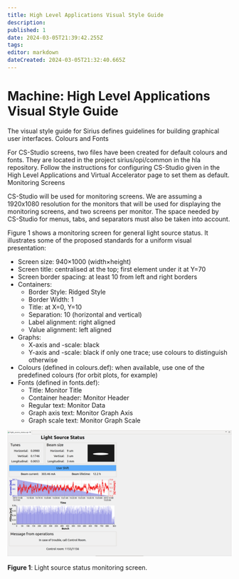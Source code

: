 ```yaml
---
title: High Level Applications Visual Style Guide
description: 
published: 1
date: 2024-03-05T21:39:42.255Z
tags: 
editor: markdown
dateCreated: 2024-03-05T21:32:40.665Z
---
```


# Machine: High Level Applications Visual Style Guide

The visual style guide for Sirius defines guidelines for building graphical user interfaces.
Colours and Fonts

For CS-Studio screens, two files have been created for default colours and fonts. They are located in the project sirius/opi/common in the hla repository. Follow the instructions for configuring CS-Studio given in the High Level Applications and Virtual Accelerator page to set them as default.
Monitoring Screens

CS-Studio will be used for monitoring screens. We are assuming a 1920x1080 resolution for the monitors that will be used for displaying the monitoring screens, and two screens per monitor. The space needed by CS-Studio for menus, tabs, and separators must also be taken into account.

Figure 1 shows a monitoring screen for general light source status. It illustrates some of the proposed standards for a uniform visual presentation:

* Screen size: 940×1000 (width×height)
* Screen title: centralised at the top; first element under it at Y=70
* Screen border spacing: at least 10 from left and right borders
* Containers:
  * Border Style: Ridged Style
  * Border Width: 1
  * Title: at X=0, Y=10
  * Separation: 10 (horizontal and vertical)
  * Label alignment: right aligned
  * Value alignment: left aligned
* Graphs:
  * X-axis and -scale: black
  * Y-axis and -scale: black if only one trace; use colours to distinguish otherwise
* Colours (defined in colours.def): when available, use one of the predefined colours (for orbit plots, for example)
* Fonts (defined in fonts.def):
  * Title: Monitor Title
  * Container header: Monitor Header
  * Regular text: Monitor Data
  * Graph axis text: Monitor Graph Axis
  * Graph scale text: Monitor Graph Scale

 ![](/img/machine/hla_visual_guide/hla_opi_light_source_status.png)
 
 **Figure 1**: Light source status monitoring screen.